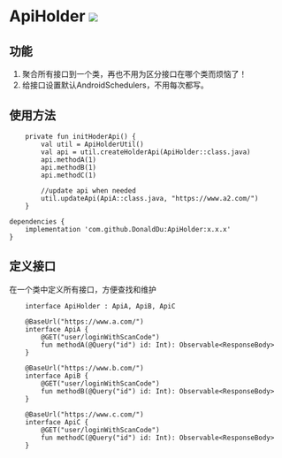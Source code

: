 # ApiHolder [![](https://jitpack.io/v/DonaldDu/ApiHolder.svg)](https://jitpack.io/#DonaldDu/ApiHolder)
## 功能
1. 聚合所有接口到一个类，再也不用为区分接口在哪个类而烦恼了！
2. 给接口设置默认AndroidSchedulers，不用每次都写。
## 使用方法
```
    private fun initHoderApi() {
        val util = ApiHolderUtil()
        val api = util.createHolderApi(ApiHolder::class.java)
        api.methodA(1)
        api.methodB(1)
        api.methodC(1)

        //update api when needed
        util.updateApi(ApiA::class.java, "https://www.a2.com/")
    }

```
```
dependencies {
    implementation 'com.github.DonaldDu:ApiHolder:x.x.x'
}
```
## 定义接口
在一个类中定义所有接口，方便查找和维护
```
    interface ApiHolder : ApiA, ApiB, ApiC

    @BaseUrl("https://www.a.com/")
    interface ApiA {
        @GET("user/loginWithScanCode")
        fun methodA(@Query("id") id: Int): Observable<ResponseBody>
    }

    @BaseUrl("https://www.b.com/")
    interface ApiB {
        @GET("user/loginWithScanCode")
        fun methodB(@Query("id") id: Int): Observable<ResponseBody>
    }

    @BaseUrl("https://www.c.com/")
    interface ApiC {
        @GET("user/loginWithScanCode")
        fun methodC(@Query("id") id: Int): Observable<ResponseBody>
    }
```
